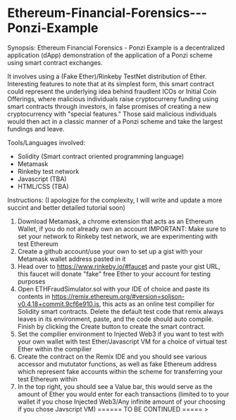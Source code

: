 # Ethereum-Financial-Forensics---Ponzi-Example

Synopsis:
Ethereum Financial Forensics - Ponzi Example is a decentralized application (dApp)
demonstration of the application of a Ponzi scheme using smart contract exchanges. 


It involves using a (Fake Ether)/Rinkeby TestNet distribution of Ether.
Interesting features to note that at its simplest form, this smart contract could 
represent the underlying idea behind fraudlent ICOs or Initial Coin Offerings, where 
malicious individuals raise cryptocurreny funding using smart contracts through investors,
in false promises of creating a new cryptocurrency with "special features." Those said malicious 
individuals would then act in a classic manner of a Ponzi scheme and take the largest fundings and leave.


Tools/Languages involved:
- Solidity (Smart contract oriented programming language) 
- Metamask
- Rinkeby test network
- Javascript (TBA)
- HTML/CSS (TBA)


Instructions:
(I apologize for the complexity, I will write and update a more succint and better detailed tutorial soon)
1) Download Metamask, a chrome extension that acts as an Ethereum Wallet, if you do not already own an account
IMPORTANT: Make sure to set your network to Rinkeby test network, we are experimenting with test Ethereum
2) Create a github account/use your own to set up a gist with your Metamask wallet address pasted in it
3) Head over to https://www.rinkeby.io/#faucet and paste your gist URL, this faucet will donate "fake" free Ether to your account for testing purposes
4) Open ETHFraudSimulator.sol with your IDE of choice and paste its contents in https://remix.ethereum.org/#version=soljson-v0.4.18+commit.9cf6e910.js, this acts as an online test compilier for Solidity smart contracts. Delete the default test code that remix always leaves in its environment, paste, and the code should auto compile. Finish by clicking the Create button to create the smart contract.
5) Set the compilier environment to Injected Web3 if you want to test with your own wallet with test Ether/Javascript VM for a choice of virtual test Ether within the compilier
5) Create the contract on the Remix IDE and you should see various accessor and mututator functions, as well as fake Ethereum address which represent fake accounts within the scheme for transferring your test Ethereum within
6) In the top right, you should see a Value bar, this would serve as the amount of Ether you would enter for each transactions (limited to to your wallet if you chose Injected Web3/Any infinite amount of your choosing if you chose Javscript VM)
====== TO BE CONTINUED ===== >
